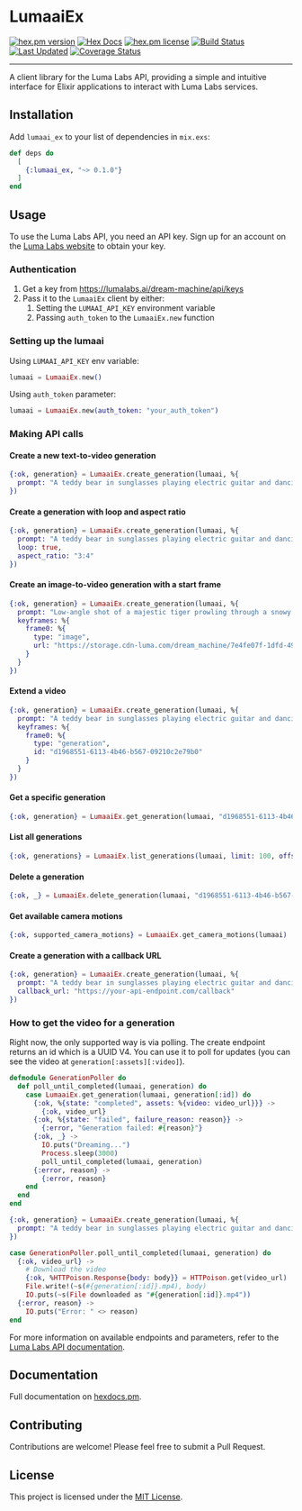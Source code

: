 # LumaaiEx
[![hex.pm version](https://img.shields.io/hexpm/v/lumaai_ex.svg)](https://hex.pm/packages/lumaai_ex)
[![Hex Docs](https://img.shields.io/badge/hex-docs-lightgreen.svg)](https://hexdocs.pm/lumaai_ex/)
[![hex.pm license](https://img.shields.io/hexpm/l/lumaai_ex.svg)](https://github.com/vitalis/lumaai_ex/blob/master/LICENSE)
[![Build Status](https://github.com/vitalis/lumaai_ex/workflows/tests/badge.svg)](https://github.com/vitalis/lumaai_ex/actions)
[![Last Updated](https://img.shields.io/github/last-commit/vitalis/lumaai_ex.svg)](https://github.com/vitalis/lumaai_ex/commits/master)
[![Coverage Status](https://coveralls.io/repos/github/vitalis/lumaai_ex/badge.svg?branch=main&style=for-the-badge)](https://coveralls.io/github/vitalis/lumaai_ex?branch=main)

---

A client library for the Luma Labs API, providing a simple and intuitive interface for Elixir applications to interact with Luma Labs services.

## Installation

Add `lumaai_ex` to your list of dependencies in `mix.exs`:

```elixir
def deps do
  [
    {:lumaai_ex, "~> 0.1.0"}
  ]
end
```

## Usage

To use the Luma Labs API, you need an API key. Sign up for an account on the [Luma Labs website](https://lumalabs.ai/) to obtain your key.

### Authentication

1. Get a key from https://lumalabs.ai/dream-machine/api/keys
2. Pass it to the `LumaaiEx` client by either:
   1. Setting the `LUMAAI_API_KEY` environment variable
   2. Passing `auth_token` to the `LumaaiEx.new` function

### Setting up the lumaai

Using `LUMAAI_API_KEY` env variable:

```elixir
lumaai = LumaaiEx.new()
```

Using `auth_token` parameter:

```elixir
lumaai = LumaaiEx.new(auth_token: "your_auth_token")
```

### Making API calls

#### Create a new text-to-video generation

```elixir
{:ok, generation} = LumaaiEx.create_generation(lumaai, %{
  prompt: "A teddy bear in sunglasses playing electric guitar and dancing"
})
```

#### Create a generation with loop and aspect ratio

```elixir
{:ok, generation} = LumaaiEx.create_generation(lumaai, %{
  prompt: "A teddy bear in sunglasses playing electric guitar and dancing",
  loop: true,
  aspect_ratio: "3:4"
})
```

#### Create an image-to-video generation with a start frame

```elixir
{:ok, generation} = LumaaiEx.create_generation(lumaai, %{
  prompt: "Low-angle shot of a majestic tiger prowling through a snowy landscape, leaving paw prints on the white blanket",
  keyframes: %{
    frame0: %{
      type: "image",
      url: "https://storage.cdn-luma.com/dream_machine/7e4fe07f-1dfd-4921-bc97-4bcf5adea39a/video_0_thumb.jpg"
    }
  }
})
```

#### Extend a video

```elixir
{:ok, generation} = LumaaiEx.create_generation(lumaai, %{
  prompt: "A teddy bear in sunglasses playing electric guitar and dancing",
  keyframes: %{
    frame0: %{
      type: "generation",
      id: "d1968551-6113-4b46-b567-09210c2e79b0"
    }
  }
})
```

#### Get a specific generation

```elixir
{:ok, generation} = LumaaiEx.get_generation(lumaai, "d1968551-6113-4b46-b567-09210c2e79b0")
```

#### List all generations

```elixir
{:ok, generations} = LumaaiEx.list_generations(lumaai, limit: 100, offset: 0)
```

#### Delete a generation

```elixir
{:ok, _} = LumaaiEx.delete_generation(lumaai, "d1968551-6113-4b46-b567-09210c2e79b0")
```

#### Get available camera motions

```elixir
{:ok, supported_camera_motions} = LumaaiEx.get_camera_motions(lumaai)
```

#### Create a generation with a callback URL

```elixir
{:ok, generation} = LumaaiEx.create_generation(lumaai, %{
  prompt: "A teddy bear in sunglasses playing electric guitar and dancing",
  callback_url: "https://your-api-endpoint.com/callback"
})
```

### How to get the video for a generation

Right now, the only supported way is via polling. The create endpoint returns an id which is a UUID V4. You can use it to poll for updates (you can see the video at `generation[:assets][:video]`).

```elixir
defmodule GenerationPoller do
  def poll_until_completed(lumaai, generation) do
    case LumaaiEx.get_generation(lumaai, generation[:id]) do
      {:ok, %{state: "completed", assets: %{video: video_url}}} ->
        {:ok, video_url}
      {:ok, %{state: "failed", failure_reason: reason}} ->
        {:error, "Generation failed: #{reason}"}
      {:ok, _} ->
        IO.puts("Dreaming...")
        Process.sleep(3000)
        poll_until_completed(lumaai, generation)
      {:error, reason} ->
        {:error, reason}
    end
  end
end

{:ok, generation} = LumaaiEx.create_generation(lumaai, %{
  prompt: "A teddy bear in sunglasses playing electric guitar and dancing"
})

case GenerationPoller.poll_until_completed(lumaai, generation) do
  {:ok, video_url} ->
    # Download the video
    {:ok, %HTTPoison.Response{body: body}} = HTTPoison.get(video_url)
    File.write!(~s(#{generation[:id]}.mp4), body)
    IO.puts(~s(File downloaded as "#{generation[:id]}.mp4"))
  {:error, reason} ->
    IO.puts("Error: " <> reason)
end
```

For more information on available endpoints and parameters, refer to the [Luma Labs API documentation](https://docs.lumalabs.ai/docs/api).

## Documentation

Full documentation on [hexdocs.pm](https://hexdocs.pm/lumaai_ex/).

## Contributing

Contributions are welcome! Please feel free to submit a Pull Request.

## License

This project is licensed under the [MIT License](./LICENSE).
